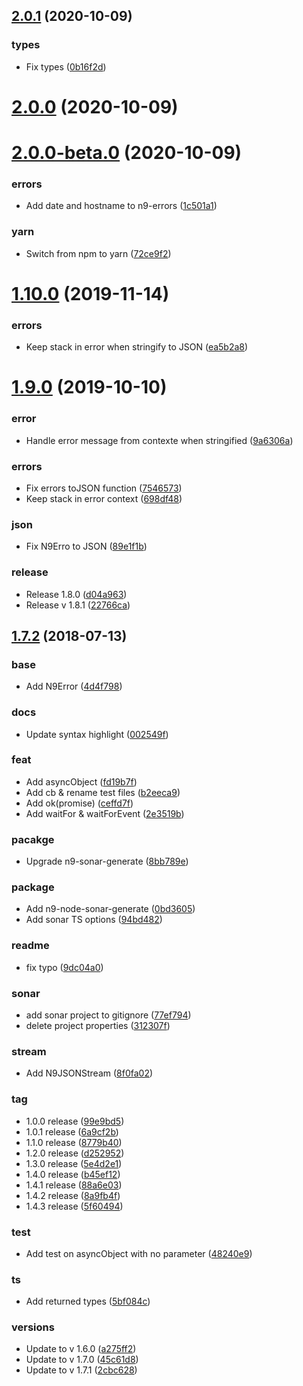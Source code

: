## [2.0.1](https://github.com/neo9/n9-node-utils/compare/2.0.0...2.0.1) (2020-10-09)


### types

* Fix types ([0b16f2d](https://github.com/neo9/n9-node-utils/commit/0b16f2d95f50e1968708ced08d7206173f609821))

# [2.0.0](https://github.com/neo9/n9-node-utils/compare/2.0.0-beta.0...2.0.0) (2020-10-09)

# [2.0.0-beta.0](https://github.com/neo9/n9-node-utils/compare/v1.10.0...2.0.0-beta.0) (2020-10-09)


### errors

* Add date and hostname to n9-errors ([1c501a1](https://github.com/neo9/n9-node-utils/commit/1c501a164d4b661dff06c44b0452d25273a72711))

### yarn

* Switch from npm to yarn ([72ce9f2](https://github.com/neo9/n9-node-utils/commit/72ce9f29d3f699da826a60547836a78ac6c5a5f3))



# [1.10.0](https://github.com/neo9/n9-node-utils/compare/v1.10.0...2.0.0-beta.0) (2019-11-14)


### errors

* Keep stack in error when stringify to JSON ([ea5b2a8](https://github.com/neo9/n9-node-utils/commit/ea5b2a8261acbd238f2b06e669347e66db4ba34e))



# [1.9.0](https://github.com/neo9/n9-node-utils/compare/v1.10.0...2.0.0-beta.0) (2019-10-10)


### error

* Handle error message from contexte when stringified ([9a6306a](https://github.com/neo9/n9-node-utils/commit/9a6306a86083996381b5adf4b75f0a4b2dbe911d))

### errors

* Fix errors toJSON function ([7546573](https://github.com/neo9/n9-node-utils/commit/7546573fd0604538b0e057c3b45992c87cfa2c55))
* Keep stack in error context ([698df48](https://github.com/neo9/n9-node-utils/commit/698df486da9c59bef1664b50fc11adcea4107885))

### json

* Fix N9Erro to JSON ([89e1f1b](https://github.com/neo9/n9-node-utils/commit/89e1f1b79f4575fd4188cf617d51ff41786d3f34))

### release

* Release 1.8.0 ([d04a963](https://github.com/neo9/n9-node-utils/commit/d04a96355aaa61551a90fae52a1ff283ec66a93d))
* Release v 1.8.1 ([22766ca](https://github.com/neo9/n9-node-utils/commit/22766ca582b62aa491c8ff3a2ae8cfe57a32a691))



## [1.7.2](https://github.com/neo9/n9-node-utils/compare/v1.10.0...2.0.0-beta.0) (2018-07-13)


### base

* Add N9Error ([4d4f798](https://github.com/neo9/n9-node-utils/commit/4d4f79854c70c5ba4a73d0e250d76fdeb7b3cc81))

### docs

* Update syntax highlight ([002549f](https://github.com/neo9/n9-node-utils/commit/002549f7bf4933cf265ecf2af40dc17339cef557))

### feat

* Add asyncObject ([fd19b7f](https://github.com/neo9/n9-node-utils/commit/fd19b7f365e19ac37b0b5d17cc718c2314c19136))
* Add cb & rename test files ([b2eeca9](https://github.com/neo9/n9-node-utils/commit/b2eeca90e25fd676407f05c54adcbb4bd7b4056d))
* Add ok(promise) ([ceffd7f](https://github.com/neo9/n9-node-utils/commit/ceffd7f95266fd6ba194dc16bdbbd48eacf293a4))
* Add waitFor & waitForEvent ([2e3519b](https://github.com/neo9/n9-node-utils/commit/2e3519b7eea93a2f44dfec1c7ceccda3571cbfc2))

### pacakge

* Upgrade n9-sonar-generate ([8bb789e](https://github.com/neo9/n9-node-utils/commit/8bb789eb67e68b5221944352ce92f7d41f2b4845))

### package

* Add n9-node-sonar-generate ([0bd3605](https://github.com/neo9/n9-node-utils/commit/0bd3605c12b70324a2b3e9b8b338aaebb7bf243c))
* Add sonar TS options ([94bd482](https://github.com/neo9/n9-node-utils/commit/94bd482531882b8bfb0edd969566e97af2e53e6e))

### readme

* fix typo ([9dc04a0](https://github.com/neo9/n9-node-utils/commit/9dc04a0ac73dfd42354f391bd0ce670383c4a8d2))

### sonar

* add sonar project to gitignore ([77ef794](https://github.com/neo9/n9-node-utils/commit/77ef7949295e29144cda4ef9da09219a8441bb58))
* delete project properties ([312307f](https://github.com/neo9/n9-node-utils/commit/312307f65f973435c6ddba6b067aa709e085c548))

### stream

* Add N9JSONStream ([8f0fa02](https://github.com/neo9/n9-node-utils/commit/8f0fa023d445044e270337b65de9a3ba53f550a9))

### tag

* 1.0.0 release ([99e9bd5](https://github.com/neo9/n9-node-utils/commit/99e9bd59b0a718c1ae9fb47499ec4a9cda8cc2b2))
* 1.0.1 release ([6a9cf2b](https://github.com/neo9/n9-node-utils/commit/6a9cf2baff58e251e3d94b35e0329282f70ef4f3))
* 1.1.0 release ([8779b40](https://github.com/neo9/n9-node-utils/commit/8779b4023a26fd88b390d50ad545be6e10e1f4cb))
* 1.2.0 release ([d252952](https://github.com/neo9/n9-node-utils/commit/d252952a5cc0312a121d2904b0cd8391a284fda6))
* 1.3.0 release ([5e4d2e1](https://github.com/neo9/n9-node-utils/commit/5e4d2e1ea8f9e265d7398cc526808b9a5f546a06))
* 1.4.0 release ([b45ef12](https://github.com/neo9/n9-node-utils/commit/b45ef1293d431fc58fd7afa7d0b89d6e0fba0554))
* 1.4.1 release ([88a6e03](https://github.com/neo9/n9-node-utils/commit/88a6e03ea870534d4c26d92849f5f365af7f2040))
* 1.4.2 release ([8a9fb4f](https://github.com/neo9/n9-node-utils/commit/8a9fb4f78adec77b56babf405f7e8baddbb94c5c))
* 1.4.3 release ([5f60494](https://github.com/neo9/n9-node-utils/commit/5f60494a810238aa055810edc2909409e7ad9ffc))

### test

* Add test on asyncObject with no parameter ([48240e9](https://github.com/neo9/n9-node-utils/commit/48240e9f27c8377e90eeb2876ba55b03d1dc6cdc))

### ts

* Add returned types ([5bf084c](https://github.com/neo9/n9-node-utils/commit/5bf084c8bd37998ae384ace1774183fb650d2be3))

### versions

* Update to v 1.6.0 ([a275ff2](https://github.com/neo9/n9-node-utils/commit/a275ff2391e93d1308432b36266e7f2297accdbc))
* Update to v 1.7.0 ([45c61d8](https://github.com/neo9/n9-node-utils/commit/45c61d8446167b66496ba58db044cc935e95c42f))
* Update to v 1.7.1 ([2cbc628](https://github.com/neo9/n9-node-utils/commit/2cbc628318d92754e259a152c50656e2f59160fd))

